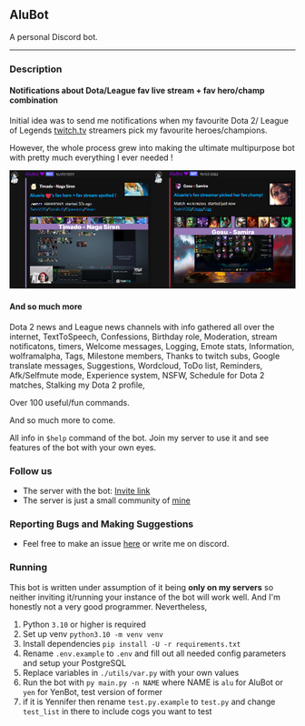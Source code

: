 ## AluBot

A personal Discord bot.

---

### Description

#### Notifications about Dota/League fav live stream + fav hero/champ combination

Initial idea was to send me notifications 
when my favourite Dota 2/ League of Legends [twitch.tv](https://www.twitch.tv/) streamers pick my favourite heroes/champions.

However, the whole process grew into making the ultimate multipurpose bot 
with pretty much everything I ever needed ! 

<img src="./media/ReadMe/MainFeature.png" alt="alubot preview">

#### And so much more

Dota 2 news and League news channels with info gathered all over the internet, TextToSpeech, Confessions, 
Birthday role, Moderation, stream notificatons, timers, Welcome messages, Logging, Emote stats, 
Information, wolframalpha, Tags, Milestone members, Thanks to twitch subs, Google translate messages, Suggestions, 
Wordcloud, ToDo list, Reminders, Afk/Selfmute mode, Experience system, NSFW, Schedule for Dota 2 matches, 
Stalking my Dota 2 profile, 

Over 100 useful/fun commands.

And so much more to come.

All info in `$help` command of the bot. Join my server to use it and see features of the bot with your own eyes. 

### Follow us

* The server with the bot: [Invite link](https://discord.gg/K8FuDeP)
* The server is just a small community of [mine](https://www.twitch.tv/Aluerie)

### Reporting Bugs and Making Suggestions

* Feel free to make an issue [here](https://github.com/Aluerie/AluBot/issues/new) or write me on discord.

### Running

This bot is written under assumption of it being **only on my servers** so neither inviting it/running 
your instance of the bot will work well. And I'm honestly not a very good programmer. Nevertheless, 
1. Python `3.10` or higher is required
2. Set up venv `python3.10 -m venv venv`
3. Install dependencies `pip install -U -r requirements.txt`
4. Rename `.env.example` to `.env` and fill out all needed config parameters and setup your PostgreSQL
5. Replace variables in `./utils/var.py` with your own values
6. Run the bot with `py main.py -n NAME` where NAME is `alu` for AluBot or `yen` for YenBot, test version of former
7. if it is Yennifer then rename `test.py.example` to `test.py` and change `test_list` in there to include cogs you want to test
